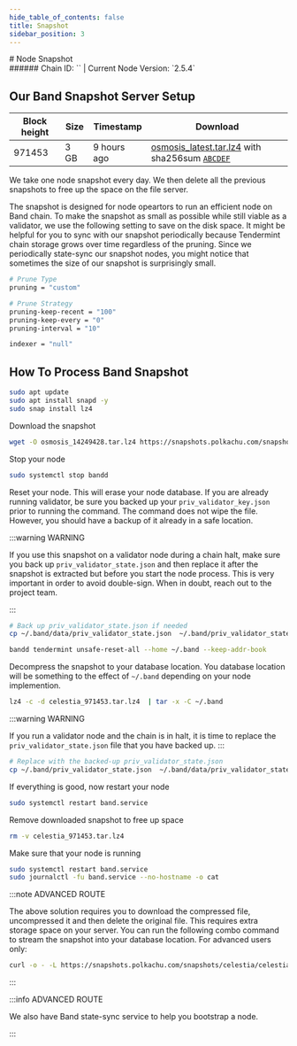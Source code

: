 ```yaml
---
hide_table_of_contents: false
title: Snapshot
sidebar_position: 3
---
```


<div class="h1-with-icon icon-band">
# Node Snapshot
</div>
###### Chain ID: `` | Current Node Version: `2.5.4`

## Our Band Snapshot Server Setup

| Block height | Size | Timestamp | Download                                                                                         |
|--------------|------|-----------|--------------------------------------------------------------------------------------------------|
| 971453       | 3 GB |9 hours ago| [osmosis_latest.tar.lz4](https://google.com) with sha256sum [`ABCDEF`](https://google.com)       |


We take one node snapshot every day. We then delete all the previous snapshots to free up the space on the file server.

The snapshot is designed for node opeartors to run an efficient node on Band chain. To make the snapshot as small as possible while still viable as a validator, we use the following setting to save on the disk space. It might be helpful for you to sync with our snapshot periodically because Tendermint chain storage grows over time regardless of the pruning. Since we periodically state-sync our snapshot nodes, you might notice that sometimes the size of our snapshot is surprisingly small.

```bash title="app.toml"
# Prune Type
pruning = "custom"

# Prune Strategy
pruning-keep-recent = "100"
pruning-keep-every = "0"
pruning-interval = "10"
```

```bash title="config.toml"
indexer = "null"
```

## How To Process Band Snapshot
```bash
sudo apt update
sudo apt install snapd -y
sudo snap install lz4
```
Download the snapshot
```bash
wget -O osmosis_14249428.tar.lz4 https://snapshots.polkachu.com/snapshots/osmosis/osmosis_14249428.tar.lz4 --inet4-only
```
Stop your node
```bash
sudo systemctl stop bandd
```
Reset your node. This will erase your node database. If you are already running validator, be sure you backed up your `priv_validator_key.json` prior to running the command. The command does not wipe the file. However, you should have a backup of it already in a safe location.

:::warning WARNING

If you use this snapshot on a validator node during a chain halt, make sure you back up `priv_validator_state.json` and then replace it after the snapshot is extracted but before you start the node process. This is very important in order to avoid double-sign. When in doubt, reach out to the project team.

:::

```bash
# Back up priv_validator_state.json if needed
cp ~/.band/data/priv_validator_state.json  ~/.band/priv_validator_state.json

bandd tendermint unsafe-reset-all --home ~/.band --keep-addr-book
```

Decompress the snapshot to your database location. You database location will be something to the effect of `~/.band` depending on your node implemention.

```bash
lz4 -c -d celestia_971453.tar.lz4  | tar -x -C ~/.band
```

:::warning WARNING

If you run a validator node and the chain is in halt, it is time to replace the `priv_validator_state.json` file that you have backed up.
:::

```bash
# Replace with the backed-up priv_validator_state.json
cp ~/.band/priv_validator_state.json  ~/.band/data/priv_validator_state.json
```

If everything is good, now restart your node

```bash
sudo systemctl restart band.service
```

Remove downloaded snapshot to free up space

```bash
rm -v celestia_971453.tar.lz4
```

Make sure that your node is running

```bash
sudo systemctl restart band.service
sudo journalctl -fu band.service --no-hostname -o cat
```

:::note ADVANCED ROUTE

The above solution requires you to download the compressed file, uncompressed it and then delete the original file. This requires extra storage space on your server. You can run the following combo command to stream the snapshot into your database location. For advanced users only:
```bash
curl -o - -L https://snapshots.polkachu.com/snapshots/celestia/celestia_971453.tar.lz4 | lz4 -c -d - | tar -x -C ~/.band
```

:::


:::info ADVANCED ROUTE

We also have Band state-sync service to help you bootstrap a node.

:::